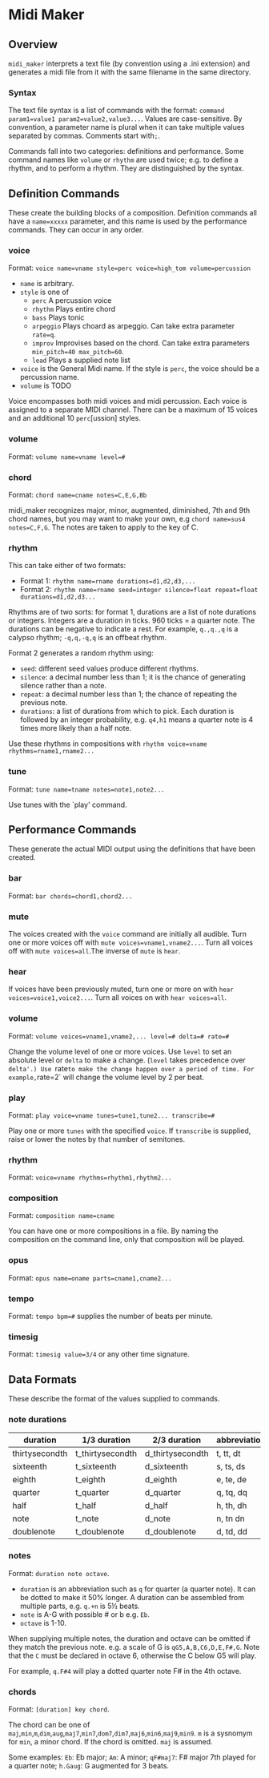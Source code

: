 # Midi Maker
## Overview
`midi_maker` interprets a text file (by convention using a .ini extension) and generates a midi file from it with the same filename in the same directory.
### Syntax
The text file syntax is a list of commands with the format: `command param1=value1 param2=value2,value3...`. Values are case-sensitive. 
By convention, a parameter name is plural when it can take multiple values separated by commas.
Comments start with`;`.

Commands fall into two categories: definitions and performance.
Some command names like `volume` or `rhythm` are used twice; e.g. to define a rhythm, and to perform a rhythm. They are distinguished by the syntax. 

## Definition Commands
These create the building blocks of a composition.
Definition commands all have a `name=xxxxx` parameter, and this name is used by the performance commands.
They can occur in any order.

### voice
Format: `voice name=vname style=perc voice=high_tom volume=percussion`

* `name` is arbitrary.
* `style` is one of 
  - `perc` A percussion voice
  - `rhythm` Plays entire chord
  - `bass` Plays tonic
  - `arpeggio` Plays choard as arpeggio. Can take extra parameter ` rate=q`.
  - `improv` Improvises based on the chord. Can take extra parameters ` min_pitch=40 max_pitch=60`.
  - `lead` Plays a supplied note list
* `voice` is the General Midi name. If the style is `perc`, the voice should be a percussion name.
* `volume` is TODO

Voice encompasses both midi voices and midi percussion. 
Each voice is assigned to a separate MIDI channel. There can be a maximum of 15 voices
and an additional 10 `perc`[ussion] styles.

### volume
Format: `volume name=vname level=#`

### chord
Format: `chord name=cname notes=C,E,G,Bb`

midi_maker recognizes major, minor, augmented, diminished, 7th and 9th chord names,
but you may want to make your own, e.g `chord name=sus4 notes=C,F,G`. The notes are taken to apply to the key of C.

### rhythm
This can take either of two formats:

* Format 1: `rhythm name=rname durations=d1,d2,d3,...`
* Format 2: `rhythm name=rname seed=integer silence=float repeat=float durations=d1,d2,d3...`

Rhythms are of two sorts: for format 1, durations are a list of note durations or integers. Integers are a duration in ticks. 960 ticks = a quarter note. The durations can be negative to indicate a rest. For example, `q.,q.,q` is a calypso rhythm; `-q,q,-q,q` is an offbeat rhythm.

Format 2 generates a random rhythm using:
* `seed`: different seed values produce different rhythms.
* `silence`: a decimal number less than 1; it is the chance of generating silence rather than a note.
* `repeat`: a decimal number less than 1; the chance of repeating the previous note.
* `durations`: a list of durations from which to pick. Each duration is followed by an integer probability, e.g. `q4,h1` means a quarter note is 4 times more likely than a half note.

Use these rhythms in compositions with `rhythm voice=vname rhythms=rname1,rname2...`

### tune
Format: `tune name=tname notes=note1,note2...`

Use tunes with the `play' command.

## Performance Commands
These generate the actual MIDI output using the definitions that have been created.

### bar
Format: `bar chords=chord1,chord2...`

### mute
The voices created with the `voice` command are initially all audible. Turn one or more voices off with `mute voices=vname1,vname2...`. Turn all voices off with `mute voices=all`.The inverse of `mute` is `hear`. 

### hear
If voices have been previously muted, turn one or more on with `hear voices=voice1,voice2...`. Turn all voices on with `hear voices=all`.

### volume
Format: `volume voices=vname1,vname2,... level=# delta=# rate=#`

Change the volume level of one or more voices. Use `level` to set an absolute level
or `delta` to make a change. (`level` takes precedence over `delta'.)
Use `rate` to make the change happen over a period of time.
For example, `rate=2` will change the volume level by 2 per beat.

### play
Format: `play voice=vname tunes=tune1,tune2... transcribe=#`

Play one or more `tunes` with the specified `voice`. If `transcribe` is supplied, raise or lower the notes by that number of semitones.

### rhythm
Format: `voice=vname rhythms=rhythm1,rhythm2...`

### composition
Format: `composition name=cname`

You can have one or more compositions in a file. By naming the composition on the command line, only that composition will be played.

### opus
Format: `opus name=oname parts=cname1,cname2...`

### tempo
Format: `tempo bpm=#` supplies the number of beats per minute.

### timesig
Format: `timesig value=3/4` or any other time signature.

## Data Formats
These describe the format of the values supplied to commands.

### note durations

| duration | 1/3 duration | 2/3 duration | abbreviations |
| -------- | ------------ | ------------ | ------------- |
| thirtysecondth | t_thirtysecondth | d_thirtysecondth | t, tt, dt |
| sixteenth | t_sixteenth | d_sixteenth | s, ts, ds |
| eighth | t_eighth | d_eighth | e, te, de |
| quarter | t_quarter | d_quarter | q, tq, dq |
| half | t_half | d_half | h, th, dh |
| note | t_note | d_note | n, tn dn |
| doublenote | t_doublenote | d_doublenote | d, td, dd |

### notes
Format: `duration note octave`.
* `duration` is an abbreviation such as `q` for quarter (a quarter note). It can be dotted to make it 50% longer. A duration can be assembled from multiple parts, e.g. `q.+n` is 5½ beats.
* `note` is A-G with possible # or b e.g. `Eb`.
* `octave` is 1-10.

When supplying multiple notes, the duration and octave can be omitted if they match the previous note. e.g. a scale of G is `qG5,A,B,C6,D,E,F#,G`. Note that the `C` must be declared in octave 6, otherwise the C below G5 will play.

For example, `q.F#4` will play a dotted quarter note F# in the 4th octave.

### chords
Format: `[duration] key chord`.

The chord can be one of `maj`,`min`,`m`,`dim`,`aug`,`maj7`,`min7`,`dom7`,`dim7`,`maj6`,`min6`,`maj9`,`min9`. `m` is a sysnomym for `min`, a minor chord. If the chord is omitted. `maj` is assumed.

Some examples: `Eb`: Eb major; `Am`: A minor; `qF#maj7`: F# major 7th played for a quarter note; `h.Gaug`: G augmented for 3 beats.
